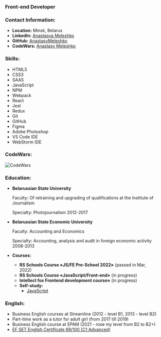 ### Front-end Developer

### Contact Information:

* **Location:** Minsk, Belarus
* **LinkedIn:** [Anastasya Meleshko](https://www.linkedin.com/in/anastasya-meleshko-6104a8191/)
* **GitHub:** [AnastasyMeleshko](https://github.com/AnastasyMeleshko)
* **CodeWars:** [Anastasy Meleshko](https://www.codewars.com/users/AnastasyMeleshko)

### Skills:

* HTML5
* CSS3
* SAAS
* JavaScript
* NPM
* Webpack 
* React 
* Jest
* Redux 
* Git
* GitHub
* Figma
* Adobe Photoshop
* VS Code IDE
* WebStorm IDE

### CodeWars:

![CodeWars](https://www.codewars.com/users/AnastasyMeleshko/badges/large)

### Education:

* **Belarussian State University**

    Faculty: Of retraining and upgrading of
    qualifications at the Institute of Journalism

    Specialty: Photojournalism
    2012-2017


* **Belarussian State Economic University**

  Faculty: Accounting and Economics

  Specialty: Accounting, analysis and audit
  in foreign economic activity
  2008-2013

* **Courses:**
    * **RS Schools Course «JS/FE Pre-School 2022»** (passed in Mar, 2022)
    * **RS Schools Course «JavaScript/Front-end»** (in progress)
    * **Intellect fox Frontend development course»** (in progress)
    * **Self-study:**
        * [JavaScript](https://learn.javascript.ru/)

### English:

* Business English courses at Streamline (2012 - level B1, 2013 - level B2)
* Part-time work as a tutor for adult girl (from 2017 till 2019)
* Business English course at EPAM (2021 - rose my level from B2 to B2+)
* [EF SET English Certificate 69/100 (C1 Advanced)](https://www.efset.org/cert/AJ9EZd)


